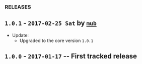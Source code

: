 ### RELEASES

## `1.0.1` - `2017-02-25 Sat` by [`mub`](http://github.com/mub)
* Update:
    * Upgraded to the core version `1.0.1`
    
## `1.0.0` - `2017-01-17` -- First tracked release
